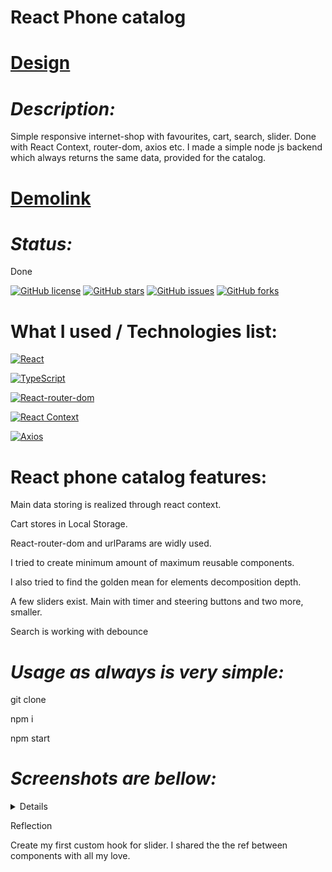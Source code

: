 # React Phone catalog

# [Design](https://www.figma.com/file/uEetgWenSRxk9jgiym6Yzp/Phone-catalog-redesign?node-id=1%3A2)

# _Description:_

Simple responsive internet-shop with favourites, cart, search, slider. Done with React Context, router-dom, axios etc. I made a simple node js backend which always returns the same data, provided for the catalog.

 

# [Demolink](https://haduigon.github.io/react_phone-catalog/#/)

# _Status:_  

Done

[![GitHub license](https://img.shields.io/github/license/haduigon/fb_horo_chat_landing)](https://github.com/haduigon/fb_horo_chat_landing/blob/master/LICENSE)
[![GitHub stars](https://img.shields.io/github/stars/haduigon/fb_horo_chat_landing)](https://github.com/haduigon/fb_horo_chat_landing/stargazers)
[![GitHub issues](https://img.shields.io/github/issues/haduigon/fb_horo_chat_landing)](https://github.com/haduigon/fb_horo_chat_landing/issues)
[![GitHub forks](https://img.shields.io/github/forks/haduigon/fb_horo_chat_landing)](https://github.com/haduigon/fb_horo_chat_landing/network)

# What I used / Technologies list:

[![React](https://img.shields.io/badge/React-18.3.1-green)](https://react.dev/)

[![TypeScript](https://img.shields.io/badge/TypeScript-5.4.5-green)](https://www.typescriptlang.org/)

[![React-router-dom](https://img.shields.io/badge/React%20Router%20Dom-6.23.1-yellow)](https://reactrouter.com/en/main)

[![React Context](https://img.shields.io/badge/React%20Context-0.0.3-blue)](https://reactjs.org/docs/context.html)

[![Axios](https://img.shields.io/badge/Axios-18.3.1-orange)](https://axios.com)

# React phone catalog features:

Main data storing is realized through react context. 

Cart stores in Local Storage. 

React-router-dom and urlParams are widly used. 

I tried to create minimum amount of maximum reusable components. 

I also tried to find the golden mean for elements decomposition depth. 

A few sliders exist. Main with timer and steering buttons and two more, smaller. 

Search is working with debounce



# _Usage as always is very simple:_   

git clone

npm i

npm start

# _Screenshots are bellow:_  

<details>
  <img width="1792" alt="Screenshot 2024-06-05 at 16 29 19" src="https://github.com/haduigon/react_phone-catalog/assets/20277989/7ab8607f-dc9f-4def-8b11-e1aae73d1a93">
<img width="1792" alt="Screenshot 2024-06-05 at 16 30 09" src="https://github.com/haduigon/react_phone-catalog/assets/20277989/a00f3d9e-bae9-4337-a1a7-419515d0fcef">
<img width="1792" alt="Screenshot 2024-06-05 at 16 30 27" src="https://github.com/haduigon/react_phone-catalog/assets/20277989/f2af4034-977b-49eb-930f-3b104f9eb1e7">

</details>

Reflection

Create my first custom hook for slider. I shared the the ref between components with all my love.


